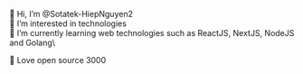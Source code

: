 👋 Hi, I’m @Sotatek-HiepNguyen2\
👀 I’m interested in technologies\
🌱 I’m currently learning web technologies such as ReactJS, NextJS, NodeJS and Golang\

💌 Love open source 3000 
